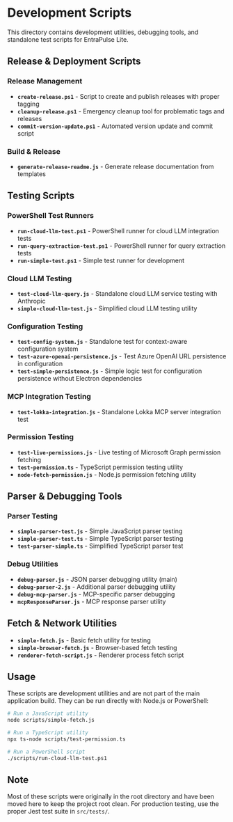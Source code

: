 # Development Scripts

This directory contains development utilities, debugging tools, and standalone test scripts for EntraPulse Lite.

## Release & Deployment Scripts

### Release Management
- **`create-release.ps1`** - Script to create and publish releases with proper tagging
- **`cleanup-release.ps1`** - Emergency cleanup tool for problematic tags and releases
- **`commit-version-update.ps1`** - Automated version update and commit script

### Build & Release
- **`generate-release-readme.js`** - Generate release documentation from templates

## Testing Scripts

### PowerShell Test Runners
- **`run-cloud-llm-test.ps1`** - PowerShell runner for cloud LLM integration tests
- **`run-query-extraction-test.ps1`** - PowerShell runner for query extraction tests  
- **`run-simple-test.ps1`** - Simple test runner for development

### Cloud LLM Testing
- **`test-cloud-llm-query.js`** - Standalone cloud LLM service testing with Anthropic
- **`simple-cloud-llm-test.js`** - Simplified cloud LLM testing utility

### Configuration Testing
- **`test-config-system.js`** - Standalone test for context-aware configuration system
- **`test-azure-openai-persistence.js`** - Test Azure OpenAI URL persistence in configuration
- **`test-simple-persistence.js`** - Simple logic test for configuration persistence without Electron dependencies

### MCP Integration Testing
- **`test-lokka-integration.js`** - Standalone Lokka MCP server integration test

### Permission Testing
- **`test-live-permissions.js`** - Live testing of Microsoft Graph permission fetching
- **`test-permission.ts`** - TypeScript permission testing utility
- **`node-fetch-permission.js`** - Node.js permission fetching utility

## Parser & Debugging Tools

### Parser Testing
- **`simple-parser-test.js`** - Simple JavaScript parser testing
- **`simple-parser-test.ts`** - Simple TypeScript parser testing  
- **`test-parser-simple.ts`** - Simplified TypeScript parser test

### Debug Utilities
- **`debug-parser.js`** - JSON parser debugging utility (main)
- **`debug-parser-2.js`** - Additional parser debugging utility
- **`debug-mcp-parser.js`** - MCP-specific parser debugging
- **`mcpResponseParser.js`** - MCP response parser utility

## Fetch & Network Utilities

- **`simple-fetch.js`** - Basic fetch utility for testing
- **`simple-browser-fetch.js`** - Browser-based fetch testing
- **`renderer-fetch-script.js`** - Renderer process fetch script

## Usage

These scripts are development utilities and are not part of the main application build. They can be run directly with Node.js or PowerShell:

```bash
# Run a JavaScript utility
node scripts/simple-fetch.js

# Run a TypeScript utility  
npx ts-node scripts/test-permission.ts

# Run a PowerShell script
./scripts/run-cloud-llm-test.ps1
```

## Note

Most of these scripts were originally in the root directory and have been moved here to keep the project root clean. For production testing, use the proper Jest test suite in `src/tests/`.
